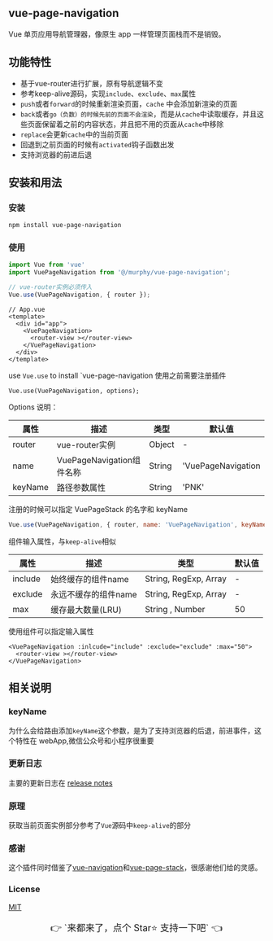 ## vue-page-navigation

Vue 单页应用导航管理器，像原生 app 一样管理页面栈而不是销毁。


## 功能特性

- 基于vue-router进行扩展，原有导航逻辑不变
- 参考keep-alive源码，实现`include`、`exclude`、`max`属性
- `push`或者`forward`的时候重新渲染页面，`cache` 中会添加新渲染的页面
- `back`或者`go（负数）的时候先前的页面不会渲染`，而是从`cache`中读取缓存，并且这些页面保留着之前的内容状态，并且把不用的页面从`cache`中移除
- `replace`会更新`cache`中的当前页面
- 回退到之前页面的时候有`activated`钩子函数出发
- 支持浏览器的前进后退


## 安装和用法

### 安装

``` bash
npm install vue-page-navigation
```

### 使用

``` js
import Vue from 'vue'
import VuePageNavigation from '@/murphy/vue-page-navigation';

// vue-router实例必须传入
Vue.use(VuePageNavigation, { router });
```

```
// App.vue
<template>
  <div id="app">
    <VuePageNavigation>
      <router-view ></router-view>
    </VuePageNavigation>
  </div>
</template>
```

use `Vue.use` to install `vue-page-navigation
使用之前需要注册插件

```
Vue.use(VuePageNavigation, options);
```

Options 说明：

| 属性    | 描述                      | 类型   | 默认值             |
| ------- | ------------------------- | ------ | ------------------ |
| router  | vue-router实例            | Object | -                  |
| name    | VuePageNavigation组件名称 | String | 'VuePageNavigation |
| keyName | 路径参数属性              | String | 'PNK'              |

注册的时候可以指定 VuePageStack 的名字和 keyName

``` js
Vue.use(VuePageNavigation, { router, name: 'VuePageNavigation', keyName: 'PNK' });
```

组件输入属性，与`keep-alive`相似

| 属性    | 描述                 | 类型                  | 默认值 |
| ------- | -------------------- | --------------------- | ------ |
| include | 始终缓存的组件name   | String, RegExp, Array | -      |
| exclude | 永远不缓存的组件name | String, RegExp, Array | -      |
| max     | 缓存最大数量(LRU)    | String , Number       | 50     |

使用组件可以指定输入属性
```vue
<VuePageNavigation :inlcude="include" :exclude="exclude" :max="50">
  <router-view ></router-view>
</VuePageNavigation>
```



## 相关说明

### keyName

为什么会给路由添加`keyName`这个参数，是为了支持浏览器的后退，前进事件，这个特性在 webApp,微信公众号和小程序很重要

### 更新日志

主要的更新日志在 [release notes](https://github.com/hezhongfeng/vue-page-stack/releases)

### 原理

获取当前页面实例部分参考了`Vue`源码中`keep-alive`的部分

### 感谢

这个插件同时借鉴了[vue-navigation](https://github.com/zack24q/vue-navigation)和[vue-page-stack](https://github.com/hezhongfeng/vue-page-stack)，很感谢他们给的灵感。

### License

[MIT](http://opensource.org/licenses/MIT)

<p style="font-size:18px;" align="center">👉 `来都来了，点个 Star⭐️ 支持一下吧` 👈</p>
